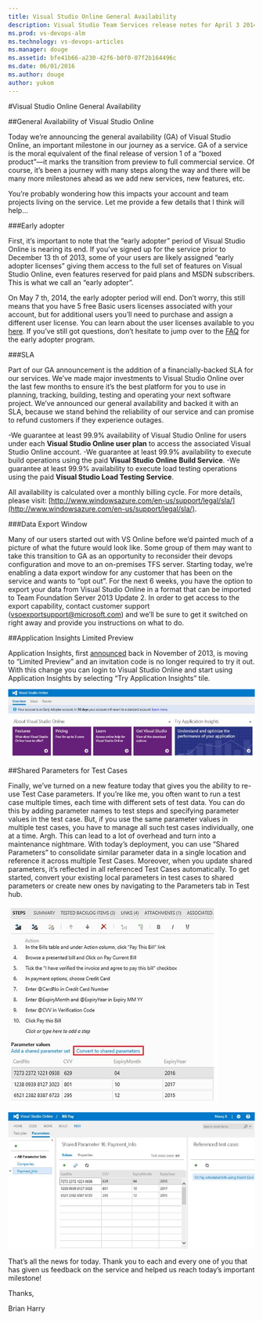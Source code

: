 ```yaml
---
title: Visual Studio Online General Availability
description: Visual Studio Team Services release notes for April 3 2014
ms.prod: vs-devops-alm
ms.technology: vs-devops-articles
ms.manager: douge
ms.assetid: bfe41b66-a230-42f6-b0f0-07f2b164496c
ms.date: 06/01/2016
ms.author: douge
author: yukom
---
```


#Visual Studio Online General Availability

##General Availability of Visual Studio Online

Today we’re announcing the general availability (GA) of Visual Studio Online, an important milestone in our journey as a service. GA of a service is the moral equivalent of the final release of version 1 of a “boxed product”—it marks the transition from preview to full commercial service. Of course, it’s been a journey with many steps along the way and there will be many more milestones ahead as we add new services, new features, etc.

You’re probably wondering how this impacts your account and team projects living on the service. Let me provide a few details that I think will help…

###Early adopter

First, it’s important to note that the “early adopter” period of Visual Studio Online is nearing its end. If you’ve signed up for the service prior to December 13 th of 2013, some of your users are likely assigned “early adopter licenses” giving them access to the full set of features on Visual Studio Online, even features reserved for paid plans and MSDN subscribers. This is what we call an “early adopter”.

On May 7 th, 2014, the early adopter period will end. Don’t worry, this still means that you have 5 free Basic users licenses associated with your account, but for additional users you’ll need to purchase and assign a different user license. You can learn about the user licenses available to you [here](https://www.visualstudio.com/products/visual-studio-online-overview-vs). If you’ve still got questions, don’t hesitate to jump over to the [FAQ](https://www.visualstudio.com/en-us/support/early-adopter-faq-vs) for the early adopter program.

###SLA

Part of our GA announcement is the addition of a financially-backed SLA for our services. We’ve made major investments to Visual Studio Online over the last few months to ensure it’s the best platform for you to use in planning, tracking, building, testing and operating your next software project. We’ve announced our general availability and backed it with an SLA, because we stand behind the reliability of our service and can promise to refund customers if they experience outages.

-We guarantee at least 99.9% availability of Visual Studio Online for users under each **Visual Studio Online user plan** to access the associated Visual Studio Online account.
-We guarantee at least 99.9% availability to execute build operations using the paid **Visual Studio Online Build Service**.
-We guarantee at least 99.9% availability to execute load testing operations using the paid **Visual Studio Load Testing Service**.

All availability is calculated over a monthly billing cycle. For more details, please visit: [http://www.windowsazure.com/en-us/support/legal/sla/](http://www.windowsazure.com/en-us/support/legal/sla/).

###Data Export Window

Many of our users started out with VS Online before we’d painted much of a picture of what the future would look like. Some group of them may want to take this transition to GA as an opportunity to reconsider their devops configuration and move to an on-premises TFS server. Starting today, we’re enabling a data export window for any customer that has been on the service and wants to “opt out”. For the next 6 weeks, you have the option to export your data from Visual Studio Online in a format that can be imported to Team Foundation Server 2013 Update 2. In order to get access to the export capability, contact customer support ([vsoexportsupport@microsoft.com](mailto:vsoexportsupport@microsoft.com)) and we’ll be sure to get it switched on right away and provide you instructions on what to do.

##Application Insights Limited Preview

Application Insights, first [announced](https://www.visualstudio.com/en-us/articles/news/2013/nov-13-team-services) back in November of 2013, is moving to “Limited Preview” and an invitation code is no longer required to try it out. With this change you can login to Visual Studio Online and start using Application Insights by selecting “Try Application Insights” tile.

![Visual Studio Online: Try Application Insights](_img/4_3_01.png)

##Shared Parameters for Test Cases

Finally, we’ve turned on a new feature today that gives you the ability to re-use Test Case parameters. If you’re like me, you often want to run a test case multiple times, each time with different sets of test data. You can do this by adding parameter names to test steps and specifying parameter values in the test case. But, if you use the same parameter values in multiple test cases, you have to manage all such test cases individually, one at a time. Argh. This can lead to a lot of overhead and turn into a maintenance nightmare. With today’s deployment, you can use “Shared Parameters” to consolidate similar parameter data in a single location and reference it across multiple Test Cases. Moreover, when you update shared parameters, it’s reflected in all referenced Test Cases automatically. To get started, convert your existing local parameters in test cases to shared parameters or create new ones by navigating to the Parameters tab in Test hub.

![convert your existing local parameters to shared parameters](_img/4_3_02.png)

![Creating new shared parameters](_img/4_3_03.png)

That’s all the news for today. Thank you to each and every one of you that has given us feedback on the service and helped us reach today’s important milestone!

Thanks,

Brian Harry


























